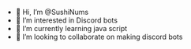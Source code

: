 - 👋 Hi, I’m @SushiNums
- 👀 I’m interested in Discord bots
- 🌱 I’m currently learning java script 
- 💞️ I’m looking to collaborate on making discord bots

<!---
SushiNums/SushiNums is a ✨ special ✨ repository because its `README.md` (this file) appears on your GitHub profile.
You can click the Preview link to take a look at your changes.
--->
